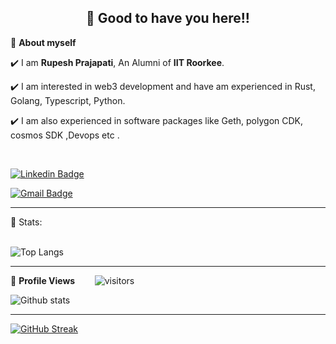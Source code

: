 <!-- README FILE CODE -->



<!-- WAKING HAND WITH GOOD TO HAVE YOU TEXT-->
<h2 align=center>👋 Good to have you here!!</h2>


<!--ABOUT ME CODE-->
🌱 **About myself**<br>

✔️ I am **Rupesh Prajapati**, An Alumni of **IIT Roorkee**.<br>

✔️ I am interested in web3 development and have am experienced in Rust, Golang, Typescript, Python. <br>

✔️ I am also experienced in software packages like Geth, polygon CDK, cosmos SDK ,Devops etc .<br>


<br>


<!--NOMINATION FOR STAR GIT LINK CODE-->


<!-- SOCAIL MEDIA HANDLES -->
[![Linkedin Badge](https://img.shields.io/badge/-RupeshPrajapati-blue?style=flat-square&logo=Linkedin&logoColor=white&link=https://www.linkedin.com/in/rupesh-prajapati-a087b8219/)](https://www.linkedin.com/in/rupesh-prajapati-a087b8219/)

[![Gmail Badge](https://img.shields.io/badge/-prajapatirupesh212@gmail.com-c14438?style=flat-square&logo=Gmail&logoColor=white&link=mailto:prajapatirupesh212@gmail.com)](mailto:prajapatirupesh212@gmail.com)

---

<!-- STATISTICS ABOUT PROFILE -->

 📶 Stats:<br><br>
 
 
<!--  TOP LANGUAGES STATISTICS -->
 ![Top Langs](https://github-readme-stats.vercel.app/api/top-langs/?username=DioBr4nd0&layout=donut-vertical&hide=html,css,dart,typescript,scss,cmake&theme=radical)
 
 ---
 
<!--  PROFILES VIEWS -->
🌱 **Profile Views**&nbsp;&nbsp;&nbsp;&nbsp;&nbsp;&nbsp;&nbsp;
![visitors](https://profile-counter.glitch.me/DioBr4nd0/count.svg?align=center)


<!-- GITHUB STATISTICS -->
 ![Github stats](https://github-readme-stats.vercel.app/api?username=DioBr4nd0&show_icons=true&theme=radical)  
 
 
 <hr>
 
<!--  CONTRIBUTION AND STREAK BLOCK -->
 [![GitHub Streak](https://github-readme-streak-stats.herokuapp.com/?user=DioBr4nd0&currStreakNum=2FD3EB&fire=pink&sideLabels=F00&theme=nightowl)](https://git.io/streak-stats)       
         

  </code>
</p>


<!-- ![My github stats](https://github-readme-stats.vercel.app/api?username=riti2409&show_icons=true&title_color=fff&icon_color=79ff97&text_color=9f9f9f&bg_color=151515&count_private=true&width=40%&align=left) 
<center><img src="https://logimp.files.wordpress.com/2019/01/viral-p-1.gif?w=736&zoom=2" align="right" width="30%"></center>




 -->

